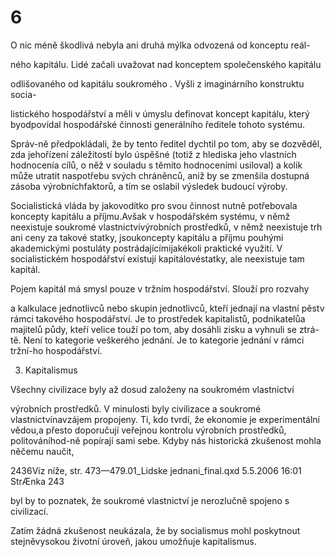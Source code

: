 # 6

O nic méně škodlivá nebyla ani druhá mýlka odvozená od konceptu reál-

ného kapitálu. Lidé začali uvažovat nad konceptem společenského kapitálu

odlišovaného od kapitálu soukromého . Vyšli z imaginárního konstruktu socia-

listického hospodářství a měli v úmyslu definovat koncept kapitálu, který byodpovídal hospodářské činnosti generálního ředitele tohoto systému.

Správ-ně předpokládali, že by tento ředitel dychtil po tom, aby se dozvěděl, zda jehořízení záležitostí bylo úspěšné (totiž z hlediska jeho vlastních hodnocenía cílů, o něž v souladu s těmito hodnoceními usiloval) a kolik může utratit naspotřebu svých chráněnců, aniž by se zmenšila dostupná zásoba výrobníchfaktorů, a tím se oslabil výsledek budoucí výroby.

Socialistická vláda by jakovodítko pro svou činnost nutně potřebovala koncepty kapitálu a příjmu.Avšak v hospodářském systému, v němž neexistuje soukromé vlastnictvívýrobních prostředků, v němž neexistuje trh ani ceny za takové statky, jsoukoncepty kapitálu a příjmu pouhými akademickými postuláty postrádajícímijakékoli praktické využití. V socialistickém hospodářství existují kapitálovéstatky, ale neexistuje tam kapitál.

Pojem kapitál má smysl pouze v tržním hospodářství. Slouží pro rozvahy

a kalkulace jednotlivců nebo skupin jednotlivců, kteří jednají na vlastní pěstv rámci takového hospodářství. Je to prostředek kapitalistů, podnikatelůa majitelů půdy, kteří velice touží po tom, aby dosáhli zisku a vyhnuli se ztrá-tě. Není to kategorie veškerého jednání. Je to kategorie jednání v rámci tržní-ho hospodářství.

3. Kapitalismus

Všechny civilizace byly až dosud založeny na soukromém vlastnictví

výrobních prostředků. V minulosti byly civilizace a soukromé vlastnictvínavzájem propojeny. Ti, kdo tvrdí, že ekonomie je experimentální vědou,a přesto doporučují veřejnou kontrolu výrobních prostředků, politováníhod-ně popírají sami sebe. Kdyby nás historická zkušenost mohla něčemu naučit,

2436Viz níže, str. 473—479.01_Lidske jednani_final.qxd 5.5.2006 16:01 StrÆnka 243

byl by to poznatek, že soukromé vlastnictví je nerozlučně spojeno s civilizací.

Zatím žádná zkušenost neukázala, že by socialismus mohl poskytnout stejněvysokou životní úroveň, jakou umožňuje kapitalismus.

